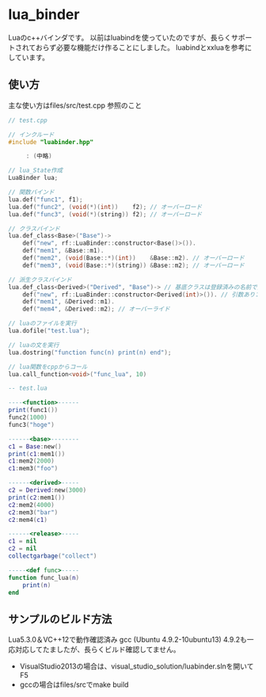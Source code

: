 # lua_binder

Luaのc++バインダです。
以前はluabindを使っていたのですが、長らくサポートされておらず必要な機能だけ作ることにしました。
luabindとxxluaを参考にしています。

## 使い方
主な使い方はfiles/src/test.cpp 参照のこと

```cpp
// test.cpp

// インクルード
#include "luabinder.hpp"

     : (中略)

// lua_State作成
LuaBinder lua;

// 関数バインド
lua.def("func1", f1);
lua.def("func2", (void(*)(int))    f2); // オーバーロード
lua.def("func3", (void(*)(string)) f2); // オーバーロード

// クラスバインド
lua.def_class<Base>("Base")->
	def("new", rf::LuaBinder::constructor<Base()>()).
	def("mem1", &Base::m1).
	def("mem2", (void(Base::*)(int))    &Base::m2). // オーバーロード
	def("mem3", (void(Base::*)(string)) &Base::m2); // オーバーロード

// 派生クラスバインド
lua.def_class<Derived>("Derived", "Base")-> // 基底クラスは登録済みの名前で指定
	def("new", rf::LuaBinder::constructor<Derived(int)>()). // 引数ありコンストラクタ
	def("mem1", &Derived::m1).
	def("mem4", &Derived::m2); // オーバーライド

// luaのファイルを実行
lua.dofile("test.lua");

// luaの文を実行
lua.dostring("function func(n) print(n) end");

// lua関数をcppからコール
lua.call_function<void>("func_lua", 10)
```

```lua
-- test.lua

----<function>------
print(func1())
func2(1000)
func3("hoge")

------<base>--------
c1 = Base:new()
print(c1:mem1())
c1:mem2(2000)
c1:mem3("foo")

------<derived>-----
c2 = Derived:new(3000)
print(c2:mem1())
c2:mem2(4000)
c2:mem3("bar")
c2:mem4(c1)

------<release>-----
c1 = nil
c2 = nil
collectgarbage("collect")

-----<def func>-----
function func_lua(n)
	print(n)
end
```

## サンプルのビルド方法

Lua5.3.0＆VC++12で動作確認済み
gcc (Ubuntu 4.9.2-10ubuntu13) 4.9.2も一応対応してたましたが、長らくビルド確認してません。

* VisualStudio2013の場合は、visual_studio_solution/luabinder.slnを開いてF5
* gccの場合はfiles/srcでmake build
